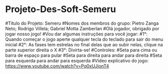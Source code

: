 # Projeto-Des-Soft-Semeru
#Título do Projeto: Semeru
#Nomes dos membros do grupo: Pietro Zanga Neto; Rodrigo Villela; Gabriel Motta Zamberlan
#Olá jogador, obrigado por jogar nosso jogo!
#Vou dar algumas instruções para você jogar:
#1°: Quando começar o jogo aperte qualquer tecla do teclado para sair do menu inicial
#2°: As fases tem estrelas no final delas que ao subir nelas, clique na parte superior direita o X
#3°: Divirta-se!
#Controles:
#Seta para cima ou barra de espaço para pular
#Seta para direita para andar para direita
#Seta para esquerda para andar para esquerda
#Vídeo explicativo do jogo: https://www.youtube.com/watch?v=Pq0xUJjonT4